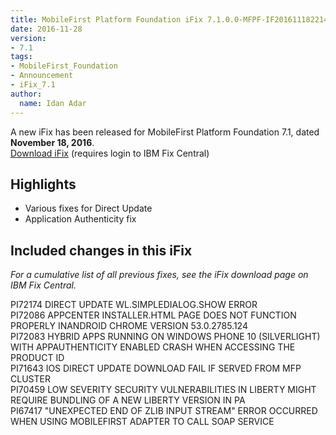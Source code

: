 ```yaml
---
title: MobileFirst Platform Foundation iFix 7.1.0.0-MFPF-IF201611182214 released
date: 2016-11-28
version:
- 7.1
tags:
- MobileFirst_Foundation
- Announcement
- iFix_7.1
author:
  name: Idan Adar 
---
```

A new iFix has been released for MobileFirst Platform Foundation 7.1, dated **November 18, 2016**.  
[Download iFix](http://www.ibm.com/support/fixcentral/swg/quickorder?parent=ibm%7EOther%2Bsoftware&product=ibm/Other+software/IBM+MobileFirst+Platform+Foundation&release=7.1.0.0&platform=All&function=all&source=fc) (requires login to IBM Fix Central)

## Highlights
* Various fixes for Direct Update
* Application Authenticity fix


## Included changes in this iFix
*For a cumulative list of all previous fixes, see the iFix download page on IBM Fix Central.*

PI72174 DIRECT UPDATE WL.SIMPLEDIALOG.SHOW ERROR  
PI72086 APPCENTER INSTALLER.HTML PAGE DOES NOT FUNCTION PROPERLY INANDROID CHROME VERSION 53.0.2785.124  
PI72083 HYBRID APPS RUNNING ON WINDOWS PHONE 10 (SILVERLIGHT) WITH APPAUTHENTICITY ENABLED CRASH WHEN ACCESSING THE PRODUCT ID  
PI71643 IOS DIRECT UPDATE DOWNLOAD FAIL IF SERVED FROM MFP CLUSTER  
PI70459 LOW SEVERITY SECURITY VULNERABILITIES IN LIBERTY MIGHT REQUIRE BUNDLING OF A NEW LIBERTY VERSION IN PA  
PI67417 "UNEXPECTED END OF ZLIB INPUT STREAM" ERROR OCCURRED WHEN USING MOBILEFIRST ADAPTER TO CALL SOAP SERVICE  


